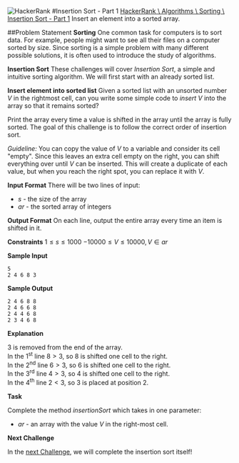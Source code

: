 ![HackerRank]
#Insertion Sort - Part 1
[HackerRank \ Algorithms \ Sorting \ Insertion Sort - Part 1](https://www.hackerrank.com/challenges/insertionsort1)
Insert an element into a sorted array.

##Problem Statement
**Sorting**
One common task for computers is to sort data. For example, people might want to see all their files on a computer sorted by size. Since sorting is a simple problem with many different possible solutions, it is often used to introduce the study of algorithms.

**Insertion Sort**
These challenges will cover _Insertion Sort_, a simple and intuitive sorting algorithm. We will first start with an already sorted list.

**Insert element into sorted list**
Given a sorted list with an unsorted number $V$ in the rightmost cell, can you write some simple code to _insert_ $V$ into the array so that it remains sorted?

Print the array every time a value is shifted in the array until the array is fully sorted. The goal of this challenge is to follow the correct order of insertion sort.

_Guideline:_ You can copy the value of $V$ to a variable and consider its cell "empty". Since this leaves an extra cell empty on the right, you can shift everything over until $V$ can be inserted. This will create a duplicate of each value, but when you reach the right spot, you can replace it with $V$.

**Input Format**
There will be two lines of input:

 - $s$ - the size of the array
 - $ar$ - the sorted array of integers

**Output Format**
On each line, output the entire array every time an item is shifted in it.

**Constraints**
$1 \le s  \le 1000$
$-10000 \le V \le 10000, V ∈ ar$

**Sample Input**

    5
    2 4 6 8 3

**Sample Output**

    2 4 6 8 8
    2 4 6 6 8
    2 4 4 6 8
    2 3 4 6 8

**Explanation**

$3$ is removed from the end of the array.<br/>
In the $1$<sup>st</sup> line $8 > 3$, so $8$ is shifted one cell to the right. <br/>
In the $2$<sup>nd</sup> line $6 > 3$, so $6$ is shifted one cell to the right. <br/>
In the $3$<sup>rd</sup> line $4 > 3$, so $4$ is shifted one cell to the right. <br/>
In the $4$<sup>th</sup> line $2 < 3$, so $3$ is placed at position $2$.

**Task**

Complete the method <i>insertionSort</i> which takes in one parameter:

- $ar$ - an array with the value $V$ in the right-most cell.


**Next Challenge**

In the [next Challenge](https://www.hackerrank.com/challenges/insertionsort2), we will complete the insertion sort itself!

[HackerRank]:https://www.hackerrank.com/assets/brand/typemark_60x200.png